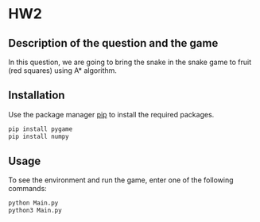 # HW2

## Description of the question and the game
In this question, we are going to bring the snake in the snake game to fruit (red squares) using A* algorithm.

## Installation

Use the package manager [pip](https://pip.pypa.io/en/stable/) to install the required packages.

```bash
pip install pygame
pip install numpy
```

## Usage
To see the environment and run the game, enter one of the following commands:
```bash
python Main.py
python3 Main.py
```
